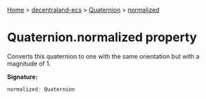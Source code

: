 [Home](./index) &gt; [decentraland-ecs](./decentraland-ecs.md) &gt; [Quaternion](./decentraland-ecs.quaternion.md) &gt; [normalized](./decentraland-ecs.quaternion.normalized.md)

# Quaternion.normalized property

Converts this quaternion to one with the same orientation but with a magnitude of 1.

**Signature:**
```javascript
normalized: Quaternion
```
